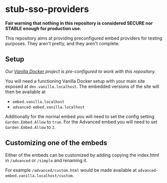 # stub-sso-providers

**Fair warning that nothing in this repository is considered SECURE nor STABLE enough for production use.**

This repository aims at providing preconfigured embed providers for testing purposes. They aren't pretty, and they aren't complete.

## Setup

*Our [Vanilla Docker](https://github.com/vanilla/vanilla-docker/) project is pre-configured to work with this repository.*

You will need a functioning Vanilla Docker setup with your main site exposed at `dev.vanilla.localhost`. The embedded versions of the site will then be available at

- `embed.vanilla.localhost`
- `advanced-embed.vanilla.localhost`

Additionally for the normal embed you will need to set the config setting `Garden.Embed.Allow` to `true`. For the Advanced embed you will need to set `Garden.Embed.Allow` to `2`.

## Customizing one of the embeds

Either of the embeds can be customized by adding copying the index.html in `/advanced` or `/simple` and renaming it.

For example `/advanced/custom.html` would be made available at `advanced-embed.vanilla.localhost/custom`.
